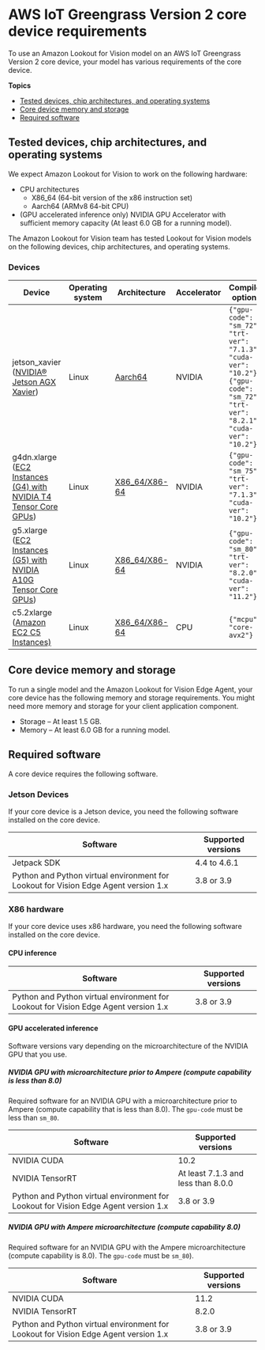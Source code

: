 # AWS IoT Greengrass Version 2 core device requirements<a name="models-devices-setup-requirements"></a>

To use an Amazon Lookout for Vision model on an AWS IoT Greengrass Version 2 core device, your model has various requirements of the core device\.

**Topics**
+ [Tested devices, chip architectures, and operating systems](#models-devices-setup-core-device-tested)
+ [Core device memory and storage](#models-devices-setup-memory-storage)
+ [Required software](#models-devices-software)

## Tested devices, chip architectures, and operating systems<a name="models-devices-setup-core-device-tested"></a>

We expect Amazon Lookout for Vision to work on the following hardware:
+ CPU architectures
  + X86\_64 \(64\-bit version of the x86 instruction set\)
  + Aarch64 \(ARMv8 64\-bit CPU\)
+ \(GPU accelerated inference only\) NVIDIA GPU Accelerator with sufficient memory capacity \(At least 6\.0 GB for a running model\)\.

The Amazon Lookout for Vision team has tested Lookout for Vision models on the following devices, chip architectures, and operating systems\. 

### Devices<a name="models-devices-setup-core-device-tested-devices"></a>


| Device | Operating system | Architecture | Accelerator | Compiler options | 
| --- | --- | --- | --- | --- | 
|  jetson\_xavier \([NVIDIA® Jetson AGX Xavier](https://www.nvidia.com/en-us/autonomous-machines/embedded-systems/jetson-agx-xavier/)\)  |  Linux  |  [Aarch64](https://en.wikipedia.org/wiki/AArch64)  |  NVIDIA  |  `{"gpu-code": "sm_72", "trt-ver": "7.1.3", "cuda-ver": "10.2"}` `{"gpu-code": "sm_72", "trt-ver": "8.2.1", "cuda-ver": "10.2"}`  | 
|  g4dn\.xlarge \([EC2 Instances \(G4\) with NVIDIA T4 Tensor Core GPUs](https://aws.amazon.com/blogs/aws/now-available-ec2-instances-g4-with-nvidia-t4-tensor-core-gpus/)\)  |  Linux  |  [X86\_64/X86\-64](https://en.wikipedia.org/wiki/X86-64)  |  NVIDIA  |  `{"gpu-code": "sm_75", "trt-ver": "7.1.3", "cuda-ver": "10.2"}`  | 
|  g5\.xlarge \([EC2 Instances \(G5\) with NVIDIA A10G Tensor Core GPUs](https://aws.amazon.com/blogs/aws/new-ec2-instances-g5-with-nvidia-a10g-tensor-core-gpus/)\)  |  Linux  |  [X86\_64/X86\-64](https://en.wikipedia.org/wiki/X86-64)  |  NVIDIA  |  `{"gpu-code": "sm_80", "trt-ver": "8.2.0", "cuda-ver": "11.2"}`  | 
|  c5\.2xlarge \([Amazon EC2 C5 Instances\)](https://aws.amazon.com/ec2/instance-types/c5/)  |  Linux  |  [X86\_64/X86\-64](https://en.wikipedia.org/wiki/X86-64)  |  CPU  |  `{"mcpu": "core-avx2"}`  | 

## Core device memory and storage<a name="models-devices-setup-memory-storage"></a>

To run a single model and the Amazon Lookout for Vision Edge Agent, your core device has the following memory and storage requirements\. You might need more memory and storage for your client application component\.
+ Storage – At least 1\.5 GB\.
+ Memory – At least 6\.0 GB for a running model\. 

## Required software<a name="models-devices-software"></a>

A core device requires the following software\.

### Jetson Devices<a name="models-devices-software-jetson"></a>

If your core device is a Jetson device, you need the following software installed on the core device\.


| Software | Supported versions | 
| --- | --- | 
|  Jetpack SDK  |  4\.4 to 4\.6\.1  | 
|  Python and Python virtual environment for Lookout for Vision Edge Agent version 1\.x  |  3\.8 or 3\.9  | 

### X86 hardware<a name="models-devices-software-x86"></a>

If your core device uses x86 hardware, you need the following software installed on the core device\. 

#### CPU inference<a name="models-devices-software-cpu-inference"></a>


| Software | Supported versions | 
| --- | --- | 
|   Python and Python virtual environment for Lookout for Vision Edge Agent version 1\.x  |  3\.8 or 3\.9  | 

#### GPU accelerated inference<a name="models-devices-software-gpu-inference"></a>

Software versions vary depending on the microarchitecture of the NVIDIA GPU that you use\.

##### NVIDIA GPU with microarchitecture prior to Ampere \(compute capability is less than 8\.0\)<a name="model-devices-software-x86-smaller-sm_80"></a>

Required software for an NVIDIA GPU with a microarchitecture prior to Ampere \(compute capability that is less than 8\.0\)\. The `gpu-code` must be less than `sm_80`\.


| Software | Supported versions | 
| --- | --- | 
|  NVIDIA CUDA  |  10\.2  | 
|  NVIDIA TensorRT  |  At least 7\.1\.3 and less than 8\.0\.0  | 
|  Python and Python virtual environment for Lookout for Vision Edge Agent version 1\.x  |  3\.8 or 3\.9  | 

##### NVIDIA GPU with Ampere microarchitecture \(compute capability 8\.0\)<a name="model-devices-software-x86-sm_80"></a>

Required software for an NVIDIA GPU with the Ampere microarchitecture \(compute capability is 8\.0\)\. The `gpu-code` must be `sm_80`\)\.


| Software | Supported versions | 
| --- | --- | 
|  NVIDIA CUDA  |  11\.2  | 
|  NVIDIA TensorRT  |  8\.2\.0  | 
|  Python and Python virtual environment for Lookout for Vision Edge Agent version 1\.x  |  3\.8 or 3\.9  | 
